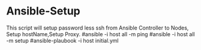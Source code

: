 # Ansible-Setup
This script will setup password less ssh from Ansible Controller to Nodes, Setup hostName,Setup Proxy.
 #ansible -i host all -m ping
 #ansible -i host all -m setup
 #ansible-plaubook -i host initial.yml

